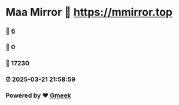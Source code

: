 # Maa Mirror :link: https://mmirror.top 
### :page_facing_up: [6](https://mmirror.top/tag.html) 
### :speech_balloon: 0 
### :hibiscus: 17230 
### :alarm_clock: 2025-03-21 21:58:59 
### Powered by :heart: [Gmeek](https://github.com/Meekdai/Gmeek)
